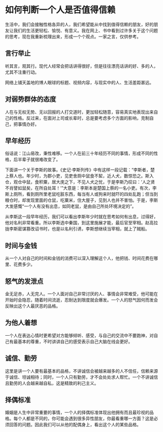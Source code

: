 # 如何判断一个人是否值得信赖

生活中，我们会接触性格各异的人，我们希望能从中找到值得信赖的朋友，好的朋友让我们的生活更轻松、愉悦、有意义。我在网上、书中看到过许多关于这个问题的思考，现在我重新梳理出来，形成一个个观点。一家之言，仅供参考。

## 言行举止

听其言，观其行。现代人经常会把话讲得很好，但是往往漂亮话讲的好、多的人，尤其不注重行动。

网络上铺天盖地的博人眼球的标题、视频内容，与现实中的人、生活差距甚远。

## 对弱势群体的态度

人在与无权无势、无以回报的人打交道时，更加轻松随意，容易真实地表现出来自己的性格。反过来，在面对上司或长辈时，总是要考虑多个方面的影响，克制自己，把事情办好。

## 早年经历

俗话说：江山易改，秉性难移。一个人在前三十年经历不同的事情，形成不同的性格，后半辈子就很难改变了。

下面讲一个关于李斯的故事。《史记·李斯列传》中有这样一段记载：“李斯者，楚上蔡人也。年少时，为郡小吏，见吏舍厕中鼠食不絜，近人犬，数惊恐之。斯入仓，观仓中鼠，食积粟，居大庑之下，不见人犬之忧，于是李斯乃叹曰：‘人之贤不肖譬如鼠矣，在所自处耳！’”大意是：李斯本是楚国上蔡的一名小吏。有次，李斯上厕所，看到厕所里老鼠吃脏东西，每当有人或狗来时就吓的四处乱跑；但当到粮仓时，却发现里面的仓鼠，吃粟米，住大屋子，见到人也并不害怕。于是，李斯大发感慨“一个人有没有出息，如同老鼠，是由自己所处环境决定的”。

从李斯这一段早年经历，我们可以看出李斯年少时就在思考如何有出息，过得好，他对名利非常看重。所以李斯选中秦国，到这里施展才能，最后官至宰相。赵高拉拢李斯密谋篡改诏书时，也是以名利引诱，李斯想继续当宰相，就上了贼船。

## 时间与金钱

从一个人对自己的时间和金钱的消费可以深入理解这个人，他把钱、时间花费在哪里、花费多少。

## 怒气的发泄点

金无足赤，人无完人。一个人面对自己非常讨厌的人、事情会非常难受，他可能在开始时会隐忍，随着时间流逝，忍耐达到限度就会爆发。一个人的怒气因何而发会反映出这个人最厌恶的品格。

## 为他人着想

一个人在表达心情时更希望对方能够倾听、感受，与自己的交流中不要跑神，对自己有最基本的尊重，不时讲讲自己的感受表示自己大脑在线会更好。

## 诚信、勤劳

这里是讲一个人要有最基本的品格，不讲诚信会被越来越多的人不信任，信赖来源于诚信、坦诚相待；同时，一个人只有勤劳，才不会处处求人帮忙。一个不讲诚信且勤劳的人会越来越自私，这是精致的利己主义。

## 择偶标准

婚姻是人生中非常重要的事情，一个人的择偶标准体现出他拥有而且最珍视的品格。每个人都是不同的，你可能会遇到很多异性朋友，你最看重哪一方面？这是必须回答的问题。因此我们可以从他的配偶身上，看出这个人的某些品格。
